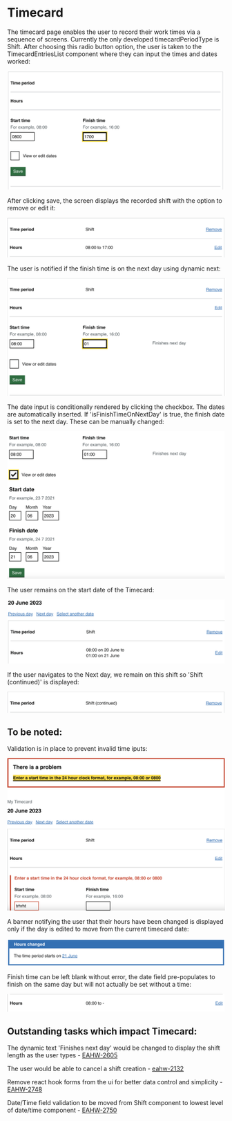 # Timecard


The timecard page enables the user to record their work times via a sequence of screens. Currently the only developed timecardPeriodType is Shift. After choosing this radio button option, the user is taken to the TimecardEntriesList component where they can input the times and dates worked:

![Timecard Entries List](images/Screenshot%202023-06-22%20at%2008.15.32.png)


After clicking save, the screen displays the recorded shift with the option to remove or edit it: 

![Timecard Shift Times](images/Screenshot%202023-06-22%20at%2008.46.42.png)

The user is notified if the finish time is on the next day using dynamic next:

![Finish Next Day Text](images/Screenshot%202023-06-22%20at%2009.26.14.png)

The date input is conditionally rendered by clicking the checkbox. The dates are automatically inserted. If 'isFinishTimeOnNextDay' is true, the finish date is set to the next day. These can be manually changed: 

![Timecard Dates](images/Screenshot%202023-06-22%20at%2010.14.50.png)

The user remains on the start date of the Timecard:

![Shift Over One Day](images/Screenshot%202023-06-22%20at%2010.20.38.png)

If the user navigates to the Next day, we remain on this shift so 'Shift (continued)' is displayed: 

![Shift Continued](images/Screenshot%202023-06-22%20at%2010.56.08.png)

## To be noted:

Validation is in place to prevent invalid time iputs: 

![Error Banner](images/Screenshot%202023-06-22%20at%2011.19.05.png)


A banner notifying the user that their hours have been changed is displayed only if the day is edited to move from the current timecard date:

![Hours Changed Banner](images/Screenshot%202023-06-22%20at%2011.51.30.png)

Finish time can be left blank without error, the date field pre-populates to finish on the same day but will not actually be set without a time:

![No Finish Time](images/Screenshot%202023-06-22%20at%2011.20.58.png)



## Outstanding tasks which impact Timecard:

The dynamic text 'Finishes next day' would be changed to display the shift length as the user types - [EAHW-2605](https://collaboration.homeoffice.gov.uk/jira/browse/EAHW-2605)

The user would be able to cancel a shift creation - [eahw-2132](https://collaboration.homeoffice.gov.uk/jira/browse/EAHW-2132)

Remove react hook forms from the ui for better data control and simplicity - [EAHW-2748](https://collaboration.homeoffice.gov.uk/jira/browse/EAHW-2748)

Date/Time field validation to be moved from Shift component to lowest level of date/time component - [EAHW-2750](https://collaboration.homeoffice.gov.uk/jira/browse/EAHW-2750)




